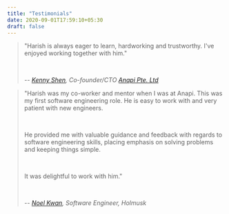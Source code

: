 ```yaml
---
title: "Testimonials"
date: 2020-09-01T17:59:10+05:30
draft: false
---
```


> "Harish is always eager to learn, hardworking and trustworthy. I've enjoyed working together with him."
>
>  
>  &nbsp;
>  
> -- <cite>[Kenny Shen](http://kennyshen.dev), Co-founder/CTO [Anapi Pte. Ltd](https://anapi.co)</cite>


> "Harish was my co-worker and mentor when I was at Anapi. This was my first software engineering role. He is easy to work with and very patient with new engineers.
>  
>  &nbsp;
>  
> He provided me with valuable guidance and feedback with regards to software engineering skills, placing emphasis on solving problems and keeping things simple.
>  
>  &nbsp;
>  
> It was delightful to work with him."
>  
>  &nbsp;
>  
> -- <cite>[Noel Kwan](https://www.linkedin.com/in/noel-kwan-17484b119/), Software Engineer, Holmusk
